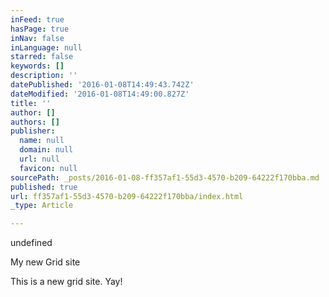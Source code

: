 ```yaml
---
inFeed: true
hasPage: true
inNav: false
inLanguage: null
starred: false
keywords: []
description: ''
datePublished: '2016-01-08T14:49:43.742Z'
dateModified: '2016-01-08T14:49:00.827Z'
title: ''
author: []
authors: []
publisher:
  name: null
  domain: null
  url: null
  favicon: null
sourcePath: _posts/2016-01-08-ff357af1-55d3-4570-b209-64222f170bba.md
published: true
url: ff357af1-55d3-4570-b209-64222f170bba/index.html
_type: Article

---
```

undefined

My new Grid site

This is a new grid site. Yay!